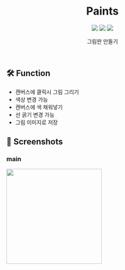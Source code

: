<div align=center><h1> Paints </h1></div>

<p align="center">
  
<img src="https://img.shields.io/badge/HTML5-red" />
<img src="https://img.shields.io/badge/CSS3-blue" />
<img src="https://img.shields.io/badge/JavaScript-yellow" />
  
<p align="center">
  그림판 만들기
</p>

<br/>

## 🛠 Function

- 캔버스에 클릭시 그림 그리기
- 색상 변경 가능
- 캔버스에 색 채워넣기
- 선 굵기 변경 가능
- 그림 이미지로 저장

## 📱 Screenshots 

### main

<img src="https://user-images.githubusercontent.com/31836035/156622008-ea1d6ab4-16e2-496a-8356-7d4fc8c284b0.gif" width="250"/>

<br/>
